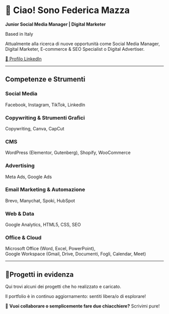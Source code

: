 # 👋 Ciao! Sono Federica Mazza

**Junior Social Media Manager | Digital Marketer**  

Based in Italy   

Attualmente alla ricerca di nuove opportunità come Social Media Manager, Digital Marketer, E-commerce & SEO Specialist o Digital Advertiser. 

[🔗 Profilo LinkedIn](https://www.linkedin.com/in/federica-mazza-271b02229/) 

---

## Competenze e Strumenti

### Social Media  
Facebook, Instagram, TikTok, LinkedIn

### Copywriting & Strumenti Grafici  
Copywriting, Canva, CapCut

### CMS  
WordPress (Elementor, Gutenberg), Shopify, WooCommerce

### Advertising  
Meta Ads, Google Ads

### Email Marketing & Automazione  
Brevo, Manychat, Spoki, HubSpot

### Web & Data  
Google Analytics, HTML5, CSS, SEO

### Office & Cloud  
Microsoft Office (Word, Excel, PowerPoint),  
Google Workspace (Gmail, Drive, Documenti, Fogli, Calendar, Meet)

---

## 📌Progetti in evidenza

Qui trovi alcuni dei progetti che ho realizzato e caricato.  

Il portfolio è in continuo aggiornamento: sentiti libera/o di esplorare!

💬 **Vuoi collaborare o semplicemente fare due chiacchiere?** Scrivimi pure!





